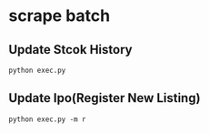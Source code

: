 # scrape batch

## Update Stcok History

```
python exec.py
```

## Update Ipo(Register New Listing)

```
python exec.py -m r
```